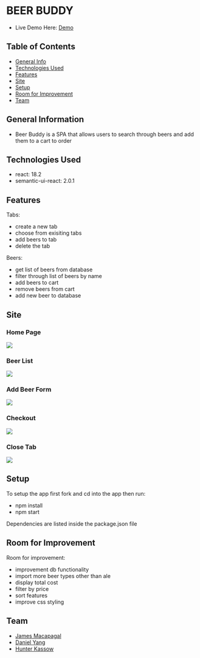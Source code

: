 # BEER BUDDY
- Live Demo Here: [Demo](https://chimerical-begonia-834f94.netlify.app/)
## Table of Contents
* [General Info](#general-information)
* [Technologies Used](#technologies-used)
* [Features](#features)
* [Site](#site)
* [Setup](#setup)
* [Room for Improvement](#room-for-improvement)
* [Team](#team)



## General Information
- Beer Buddy is a SPA that allows users to search through beers and add them to a cart to order

## Technologies Used
- react: 18.2
- semantic-ui-react: 2.0.1


## Features

Tabs:
- create a new tab
- choose from exisiting tabs
- add beers to tab
- delete the tab

Beers:
- get list of beers from database
- filter through list of beers by name
- add beers to cart 
- remove beers from cart
- add new beer to database


## Site
### Home Page
![](https://user-images.githubusercontent.com/30418526/175393335-fa18c9c6-a7a9-4aea-81ee-4a511368fa29.png)

### Beer List
![](https://user-images.githubusercontent.com/30418526/175393419-0d4ce96a-e112-4b8a-b396-7c464e1ebafe.png)

### Add Beer Form
![](https://user-images.githubusercontent.com/30418526/175393493-768aa817-57b6-4cf4-9047-5bbd710a261e.png)

### Checkout
![](https://user-images.githubusercontent.com/30418526/175393975-872cbad9-80b6-4065-b664-8433098ccbef.png)

### Close Tab
![](https://user-images.githubusercontent.com/30418526/175394134-65d6cf05-15d3-4de6-94df-68fcd04e7ba6.png)

## Setup

To setup the app first fork and cd into the app then run:
- npm install
- npm start

Dependencies are listed inside the package.json file
## Room for Improvement

Room for improvement:
- improvement db functionality
- import more beer types other than ale
- display total cost
- filter by price
- sort features
- improve css styling 




## Team
- [James Macapagal](https://github.com/jmacapagal90)
- [Daniel Yang](https://github.com/SudoCodemon)
- [Hunter Kassow](https://github.com/hkassow)
